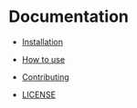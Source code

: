 Documentation
=============================

* [Installation](https://github.com/entering/LCacheBundle/blob/master/Resources/doc/installation.md)

* [How to use](https://github.com/entering/LCacheBundle/blob/master/Resources/doc/howtouse.md)

* [Contributing](https://github.com/entering/LCacheBundle/blob/master/Resources/doc/developing.md)

* [LICENSE](https://github.com/entering/LCacheBundle/blob/master/Resources/doc/LICENSE) 
